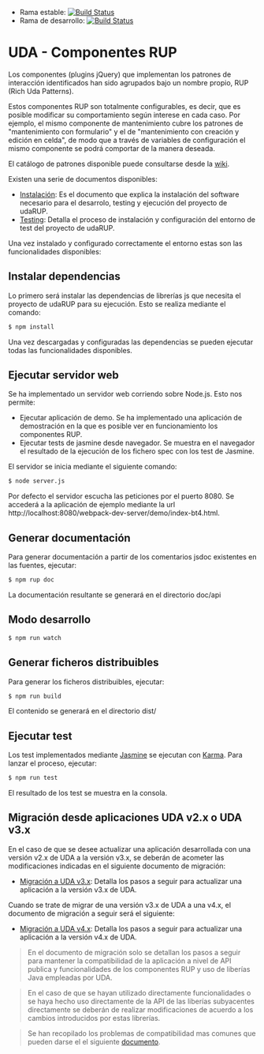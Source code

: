 * Rama estable:
[![Build Status](https://travis-ci.org/UDA-EJIE/udaRUP.svg?branch=master)](https://travis-ci.org/UDA-EJIE/udaRUP)
* Rama de desarrollo:
[![Build Status](https://travis-ci.org/UDA-EJIE/udaRUP.svg?branch=develop)](https://travis-ci.org/UDA-EJIE/udaRUP)


# UDA - Componentes RUP

Los componentes (plugins jQuery) que implementan los patrones de interacción identificados han sido agrupados bajo un nombre propio, RUP (Rich Uda Patterns).

Estos componentes RUP son totalmente configurables, es decir, que es posible modificar su comportamiento según interese en cada caso. Por ejemplo, el mismo componente de mantenimiento cubre los patrones de "mantenimiento con formulario" y el de "mantenimiento con creación y edición en celda", de modo que a través de variables de configuración el mismo componente se podrá comportar de la manera deseada.

El catálogo de patrones disponible puede consultarse desde la [wiki](https://github.com/UDA-EJIE/uda-ejie.github.io/wiki/Patrones).

Existen una serie de documentos disponibles:

* [Instalación](https://github.com/UDA-EJIE/udaRUP/blob/develop/doc/INSTALL.md): Es el documento que explica la instalación del software necesario para el desarrolo, testing y ejecución del proyecto de udaRUP.
* [Testing](https://github.com/UDA-EJIE/udaRUP/blob/develop/doc/TESTING.md): Detalla el proceso de instalación y configuración del entorno de test del proyecto de udaRUP.

Una vez instalado y configurado correctamente el entorno estas son las funcionalidades disponibles:

## Instalar dependencias

Lo primero será instalar las dependencias de librerías js que necesita el proyecto de udaRUP para su ejecución. Esto se realiza mediante el comando:

```sh
$ npm install
```

Una vez descargadas y configuradas las dependencias se pueden ejecutar todas las funcionalidades disponibles.

## Ejecutar servidor web

Se ha implementado un servidor web corriendo sobre Node.js. Esto nos permite:

* Ejecutar aplicación de demo. Se ha implementado una aplicación de demostración en la que es posible ver en funcionamiento los componentes RUP.
* Ejecutar tests de jasmine desde navegador. Se muestra en el navegador el resultado de la ejecución de los fichero spec con los test de Jasmine.

El servidor se inicia mediante el siguiente comando:

```sh
$ node server.js
```

Por defecto el servidor escucha las peticiones por el puerto 8080. Se accederá a la aplicación de ejemplo mediante la url http://localhost:8080/webpack-dev-server/demo/index-bt4.html.


## Generar documentación

Para generar documentación a partir de los comentarios jsdoc existentes en las fuentes, ejecutar:

```sh
$ npm rup doc
```

La documentación resultante se generará en el directorio doc/api

## Modo desarrollo

```sh
$ npm run watch
```


## Generar ficheros distribuibles

Para generar los ficheros distribuibles, ejecutar:

```sh
$ npm run build
```

El contenido se generará en el directorio dist/

## Ejecutar test

Los test implementados mediante [Jasmine](http://jasmine.github.io/) se ejecutan con [Karma](https://karma-runner.github.io/1.0/index.html). Para lanzar el proceso, ejecutar:

```sh
$ npm run test
```

El resultado de los test se muestra en la consola.


## Migración desde aplicaciones UDA v2.x o UDA v3.x

En el caso de que se desee actualizar una aplicación desarrollada con una versión v2.x de UDA a la versión v3.x, se deberán de acometer las modificaciones indicadas en el siguiente documento de migración:
* [Migración a UDA v3.x](./blob/master/doc/MIGRACION_2-3.md): Detalla los pasos a seguir para actualizar una aplicación a la versión v3.x de UDA.

Cuando se trate de migrar de una versión v3.x de UDA a una v4.x, el documento de migración a seguir será el siguiente:
* [Migración a UDA v4.x](./blob/master/doc/MIGRACION_3-4.md): Detalla los pasos a seguir para actualizar una aplicación a la versión v4.x de UDA.

> En el documento de migración solo se detallan los pasos a seguir para mantener la compatibilidad de la aplicación a nivel de API publica y funcionalidades de los componentes RUP y uso de liberías Java empleadas por UDA.

> En el caso de que se hayan utilizado directamente funcionalidades o se haya hecho uso directamente de la API de las liberías subyacentes directamente se deberán de realizar modificaciones de acuerdo a los cambios introducidos por estas librerías.

> Se han recopilado los problemas de compatibilidad mas comunes que pueden darse el el siguiente [documento](https://github.com/UDA-EJIE/udaRUP/blob/develop/doc/COMPONENTES.md).  
